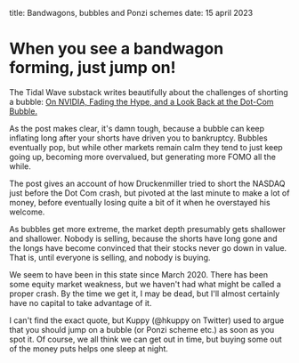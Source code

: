 title: Bandwagons, bubbles and Ponzi schemes
date: 15 april 2023


# When you see a bandwagon forming, just jump on!

The Tidal Wave substack writes beautifully about the challenges of shorting a bubble:
[On NVIDIA, Fading the Hype, and a Look Back at the Dot-Com Bubble.](https://open.substack.com/pub/tidalwave/p/workday-deep-dive-power-of-the-sor)

As the post makes clear, it's damn tough, because a bubble can keep inflating  long after your shorts have driven you to bankruptcy.  Bubbles eventually pop, but while other markets remain calm they tend to just keep going up, becoming more overvalued, but generating more FOMO all the while.

The post gives an account of how Druckenmiller tried to short the NASDAQ just before the Dot Com crash, but pivoted at the last minute to make a lot of money, before eventually losing quite a bit of it when he overstayed his welcome.

As bubbles get more extreme, the market depth presumably gets shallower and shallower.
Nobody is selling, because the shorts have long gone and the longs have become convinced that their stocks never go down in value.  That is, until everyone is selling, and nobody is buying.

We seem to have been in this state since March 2020. There has been some equity market weakness, but we haven't had what might be called a proper crash. By the time we get it, I may be dead, but I'll almost certainly have no capital to take advantage of it.

I can't find the exact quote, but Kuppy (@hkuppy on Twitter) used to argue that you should jump on a bubble (or Ponzi scheme etc.) as soon as you spot it. Of course, we all think we can get out in time, but buying some out of the money puts helps one sleep at night.

